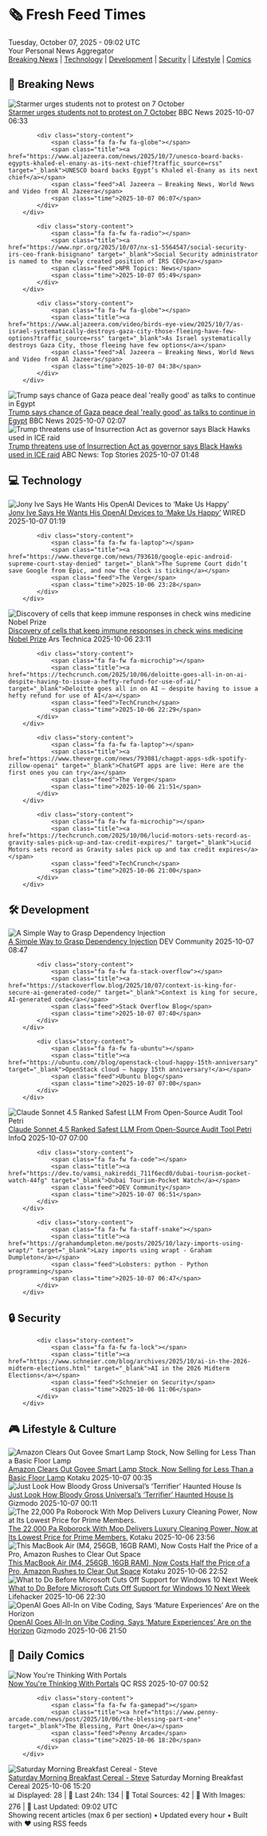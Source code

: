 <!-- Processing 54 RSS feeds at 2025-10-07 09:01:51 UTC -->
<!-- Processing: XKCD -->
<!-- Processing: Penny Arcade -->
<!-- Processing: Poorly Drawn Lines -->
<!-- Processing: Garfield -->
<!-- Processing: Questionable Content -->
<!-- Processing: Girl Genius -->
<!-- Processing: Dinosaur Comics -->
<!-- Processing: CNN Top Stories -->
<!-- Processing: NPR News -->
<!-- Processing: Reuters Top News -->
<!-- Processing: Associated Press Breaking -->
<!-- Processing: ABC News Breaking -->
<!-- Processing: NBC News Breaking -->
<!-- Processing: TechCrunch -->
<!-- Processing: Slashdot -->
<!-- Processing: Dev.to -->
<!-- Processing: StackOverflow Blog -->
<!-- Processing: It's FOSS -->
<!-- Processing: OMG! Ubuntu -->
<!-- Processing: DistroWatch -->
<!-- Processing: Linux.com -->
<!-- Processing: Red Hat Blog -->
<!-- Processing: Ubuntu Blog -->
<!-- Processing: InfoQ -->
<!-- Processing: DZone -->
<!-- Processing: Martin Fowler -->
<!-- Processing: The Pragmatic Engineer -->
<!-- Processing: Lifehacker -->
<!-- Processing: Kotaku -->
<!-- Generated 3 new posts out of 29 feeds processed -->
<div class="newspaper-header">
    <h1 class="newspaper-title">🗞️ Fresh Feed Times</h1>
    <div class="newspaper-date">Tuesday, October 07, 2025 - 09:02 UTC</div>
    <div class="newspaper-subtitle">Your Personal News Aggregator</div>
</div>

<div class="newspaper-nav">
    <a href="#breaking">Breaking News</a> |
    <a href="#tech">Technology</a> |
    <a href="#dev">Development</a> |
    <a href="#security">Security</a> |
    <a href="#lifestyle">Lifestyle</a> |
    <a href="#webcomics">Comics</a>
</div>

<div class="news-section breaking-news" id="breaking">
<h2 class="section-header">🚨 Breaking News</h2>
<div class="stories-container">
<div class="story">
            <img src="https://ichef.bbci.co.uk/ace/standard/240/cpsprodpb/2d63/live/3a892d20-a313-11f0-92db-77261a15b9d2.jpg" alt="Starmer urges students not to protest on 7 October" class="story-image" loading="lazy" onerror="this.style.display='none'">
            <div class="story-content">
                <span class="fa fa-fw fa-flag"></span>
                <span class="title"><a href="https://www.bbc.com/news/articles/c1wgx5v90vyo?at_medium=RSS&at_campaign=rss" target="_blank">Starmer urges students not to protest on 7 October</a></span>
                <span class="feed">BBC News</span>
                <span class="time">2025-10-07 06:33</span>
            </div>
        </div>
<div class="story">
            
            <div class="story-content">
                <span class="fa fa-fw fa-globe"></span>
                <span class="title"><a href="https://www.aljazeera.com/news/2025/10/7/unesco-board-backs-egypts-khaled-el-enany-as-its-next-chief?traffic_source=rss" target="_blank">UNESCO board backs Egypt’s Khaled el-Enany as its next chief</a></span>
                <span class="feed">Al Jazeera – Breaking News, World News and Video from Al Jazeera</span>
                <span class="time">2025-10-07 06:07</span>
            </div>
        </div>
<div class="story">
            
            <div class="story-content">
                <span class="fa fa-fw fa-radio"></span>
                <span class="title"><a href="https://www.npr.org/2025/10/07/nx-s1-5564547/social-security-irs-ceo-frank-bisignano" target="_blank">Social Security administrator is named to the newly created position of IRS CEO</a></span>
                <span class="feed">NPR Topics: News</span>
                <span class="time">2025-10-07 05:49</span>
            </div>
        </div>
<div class="story">
            
            <div class="story-content">
                <span class="fa fa-fw fa-globe"></span>
                <span class="title"><a href="https://www.aljazeera.com/video/birds-eye-view/2025/10/7/as-israel-systematically-destroys-gaza-city-those-fleeing-have-few-options?traffic_source=rss" target="_blank">As Israel systematically destroys Gaza City, those fleeing have few options</a></span>
                <span class="feed">Al Jazeera – Breaking News, World News and Video from Al Jazeera</span>
                <span class="time">2025-10-07 04:38</span>
            </div>
        </div>
<div class="story">
            <img src="https://ichef.bbci.co.uk/ace/standard/240/cpsprodpb/9e99/live/02c2b3f0-a324-11f0-92db-77261a15b9d2.jpg" alt="Trump says chance of Gaza peace deal &#x27;really good&#x27; as talks to continue in Egypt" class="story-image" loading="lazy" onerror="this.style.display='none'">
            <div class="story-content">
                <span class="fa fa-fw fa-earth-americas"></span>
                <span class="title"><a href="https://www.bbc.com/news/articles/c708l7vgwywo?at_medium=RSS&at_campaign=rss" target="_blank">Trump says chance of Gaza peace deal &#x27;really good&#x27; as talks to continue in Egypt</a></span>
                <span class="feed">BBC News</span>
                <span class="time">2025-10-07 02:07</span>
            </div>
        </div>
<div class="story">
            <img src="https://s.abcnews.com/images/US/chicago-2-gty-gmh-251006_1759761869543_hpMain_4x3t_384.jpg" alt="Trump threatens use of Insurrection Act as governor says Black Hawks used in ICE raid" class="story-image" loading="lazy" onerror="this.style.display='none'">
            <div class="story-content">
                <span class="fa fa-fw fa-tv"></span>
                <span class="title"><a href="https://abcnews.go.com/US/illinois-files-lawsuit-block-deployment-national-guard/story?id=126253079" target="_blank">Trump threatens use of Insurrection Act as governor says Black Hawks used in ICE raid</a></span>
                <span class="feed">ABC News: Top Stories</span>
                <span class="time">2025-10-07 01:48</span>
            </div>
        </div>
</div>
</div>
<div class="news-section tech-news" id="tech">
<h2 class="section-header">💻 Technology</h2>
<div class="stories-container">
<div class="story">
            <img src="https://media.wired.com/photos/68e408a2089e9a406fb333fb/master/pass/gear-jony-ive-openai-AP25141660380307.jpg" alt="Jony Ive Says He Wants His OpenAI Devices to ‘Make Us Happy’" class="story-image" loading="lazy" onerror="this.style.display='none'">
            <div class="story-content">
                <span class="fa fa-fw fa-bolt"></span>
                <span class="title"><a href="https://www.wired.com/story/sam-altman-and-jony-ives-ai-device-dev-day/" target="_blank">Jony Ive Says He Wants His OpenAI Devices to ‘Make Us Happy’</a></span>
                <span class="feed">WIRED</span>
                <span class="time">2025-10-07 01:19</span>
            </div>
        </div>
<div class="story">
            
            <div class="story-content">
                <span class="fa fa-fw fa-laptop"></span>
                <span class="title"><a href="https://www.theverge.com/news/793610/google-epic-android-supreme-court-stay-denied" target="_blank">The Supreme Court didn’t save Google from Epic, and now the clock is ticking</a></span>
                <span class="feed">The Verge</span>
                <span class="time">2025-10-06 23:28</span>
            </div>
        </div>
<div class="story">
            <img src="https://cdn.arstechnica.net/wp-content/uploads/2025/10/GettyImages-2239175375-500x500.jpg" alt="Discovery of cells that keep immune responses in check wins medicine Nobel Prize" class="story-image" loading="lazy" onerror="this.style.display='none'">
            <div class="story-content">
                <span class="fa fa-fw fa-cog"></span>
                <span class="title"><a href="https://arstechnica.com/health/2025/10/discovery-of-cells-that-keep-immune-responses-in-check-wins-medicine-nobel-prize/" target="_blank">Discovery of cells that keep immune responses in check wins medicine Nobel Prize</a></span>
                <span class="feed">Ars Technica</span>
                <span class="time">2025-10-06 23:11</span>
            </div>
        </div>
<div class="story">
            
            <div class="story-content">
                <span class="fa fa-fw fa-microchip"></span>
                <span class="title"><a href="https://techcrunch.com/2025/10/06/deloitte-goes-all-in-on-ai-despite-having-to-issue-a-hefty-refund-for-use-of-ai/" target="_blank">Deloitte goes all in on AI — despite having to issue a hefty refund for use of AI</a></span>
                <span class="feed">TechCrunch</span>
                <span class="time">2025-10-06 22:29</span>
            </div>
        </div>
<div class="story">
            
            <div class="story-content">
                <span class="fa fa-fw fa-laptop"></span>
                <span class="title"><a href="https://www.theverge.com/news/793081/chagpt-apps-sdk-spotify-zillow-openai" target="_blank">ChatGPT apps are live: Here are the first ones you can try</a></span>
                <span class="feed">The Verge</span>
                <span class="time">2025-10-06 21:51</span>
            </div>
        </div>
<div class="story">
            
            <div class="story-content">
                <span class="fa fa-fw fa-microchip"></span>
                <span class="title"><a href="https://techcrunch.com/2025/10/06/lucid-motors-sets-record-as-gravity-sales-pick-up-and-tax-credit-expires/" target="_blank">Lucid Motors sets record as Gravity sales pick up and tax credit expires</a></span>
                <span class="feed">TechCrunch</span>
                <span class="time">2025-10-06 21:00</span>
            </div>
        </div>
</div>
</div>
<div class="news-section dev-news" id="dev">
<h2 class="section-header">🛠️ Development</h2>
<div class="stories-container">
<div class="story">
            <img src="https://media2.dev.to/dynamic/image/width=800%2Cheight=%2Cfit=scale-down%2Cgravity=auto%2Cformat=auto/https%3A%2F%2Fdev-to-uploads.s3.amazonaws.com%2Fuploads%2Farticles%2Fyibye2llvo03zrdpos3m.png" alt="A Simple Way to Grasp Dependency Injection" class="story-image" loading="lazy" onerror="this.style.display='none'">
            <div class="story-content">
                <span class="fa fa-fw fa-code"></span>
                <span class="title"><a href="https://dev.to/duskoperic/a-simple-way-to-grasp-dependency-injection-41ef" target="_blank">A Simple Way to Grasp Dependency Injection</a></span>
                <span class="feed">DEV Community</span>
                <span class="time">2025-10-07 08:47</span>
            </div>
        </div>
<div class="story">
            
            <div class="story-content">
                <span class="fa fa-fw fa-stack-overflow"></span>
                <span class="title"><a href="https://stackoverflow.blog/2025/10/07/context-is-king-for-secure-ai-generated-code/" target="_blank">Context is king for secure, AI-generated code</a></span>
                <span class="feed">Stack Overflow Blog</span>
                <span class="time">2025-10-07 07:40</span>
            </div>
        </div>
<div class="story">
            
            <div class="story-content">
                <span class="fa fa-fw fa-ubuntu"></span>
                <span class="title"><a href="https://ubuntu.com//blog/openstack-cloud-happy-15th-anniversary" target="_blank">OpenStack cloud – happy 15th anniversary!</a></span>
                <span class="feed">Ubuntu blog</span>
                <span class="time">2025-10-07 07:00</span>
            </div>
        </div>
<div class="story">
            <img src="https://res.infoq.com/news/2025/10/petri-llm-safety/en/headerimage/generatedHeaderImage-1759795480559.jpg" alt="Claude Sonnet 4.5 Ranked Safest LLM From Open-Source Audit Tool Petri" class="story-image" loading="lazy" onerror="this.style.display='none'">
            <div class="story-content">
                <span class="fa fa-fw fa-info-circle"></span>
                <span class="title"><a href="https://www.infoq.com/news/2025/10/petri-llm-safety/?utm_campaign=infoq_content&utm_source=infoq&utm_medium=feed&utm_term=global" target="_blank">Claude Sonnet 4.5 Ranked Safest LLM From Open-Source Audit Tool Petri</a></span>
                <span class="feed">InfoQ</span>
                <span class="time">2025-10-07 07:00</span>
            </div>
        </div>
<div class="story">
            
            <div class="story-content">
                <span class="fa fa-fw fa-code"></span>
                <span class="title"><a href="https://dev.to/vamsi_nakireddi_711f6ecd0/dubai-tourism-pocket-watch-44fg" target="_blank">Dubai Tourism-Pocket Watch</a></span>
                <span class="feed">DEV Community</span>
                <span class="time">2025-10-07 06:51</span>
            </div>
        </div>
<div class="story">
            
            <div class="story-content">
                <span class="fa fa-fw fa-staff-snake"></span>
                <span class="title"><a href="https://grahamdumpleton.me/posts/2025/10/lazy-imports-using-wrapt/" target="_blank">Lazy imports using wrapt - Graham Dumpleton</a></span>
                <span class="feed">Lobsters: python - Python programming</span>
                <span class="time">2025-10-07 06:47</span>
            </div>
        </div>
</div>
</div>
<div class="news-section security-news" id="security">
<h2 class="section-header">🔒 Security</h2>
<div class="stories-container">
<div class="story">
            
            <div class="story-content">
                <span class="fa fa-fw fa-lock"></span>
                <span class="title"><a href="https://www.schneier.com/blog/archives/2025/10/ai-in-the-2026-midterm-elections.html" target="_blank">AI in the 2026 Midterm Elections</a></span>
                <span class="feed">Schneier on Security</span>
                <span class="time">2025-10-06 11:06</span>
            </div>
        </div>
</div>
</div>
<div class="news-section lifestyle-news" id="lifestyle">
<h2 class="section-header">🎮 Lifestyle & Culture</h2>
<div class="stories-container">
<div class="story">
            <img src="https://kotaku.com/app/uploads/2025/10/govee-floor-lamp-smart.jpg" alt="Amazon Clears Out Govee Smart Lamp Stock, Now Selling for Less Than a Basic Floor Lamp" class="story-image" loading="lazy" onerror="this.style.display='none'">
            <div class="story-content">
                <span class="fa fa-fw fa-gamepad"></span>
                <span class="title"><a href="https://kotaku.com/amazon-clears-out-govee-smart-lamp-stock-now-selling-for-less-than-a-basic-floor-lamp-2000632160" target="_blank">Amazon Clears Out Govee Smart Lamp Stock, Now Selling for Less Than a Basic Floor Lamp</a></span>
                <span class="feed">Kotaku</span>
                <span class="time">2025-10-07 00:35</span>
            </div>
        </div>
<div class="story">
            <img src="https://gizmodo.com/app/uploads/2025/10/terrifier-horror-nights-instagram-1280x853.jpg" alt="Just Look How Bloody Gross Universal’s ‘Terrifier’ Haunted House Is" class="story-image" loading="lazy" onerror="this.style.display='none'">
            <div class="story-content">
                <span class="fa fa-fw fa-computer"></span>
                <span class="title"><a href="https://gizmodo.com/just-look-how-bloody-gross-universals-terrifier-haunted-house-is-2000668471" target="_blank">Just Look How Bloody Gross Universal’s ‘Terrifier’ Haunted House Is</a></span>
                <span class="feed">Gizmodo</span>
                <span class="time">2025-10-07 00:11</span>
            </div>
        </div>
<div class="story">
            <img src="https://kotaku.com/app/uploads/2025/10/roborock-saros-10r-mop.jpg" alt="The 22,000 Pa Roborock With Mop Delivers Luxury Cleaning Power, Now at Its Lowest Price for Prime Members." class="story-image" loading="lazy" onerror="this.style.display='none'">
            <div class="story-content">
                <span class="fa fa-fw fa-gamepad"></span>
                <span class="title"><a href="https://kotaku.com/the-22000-pa-roborock-with-mop-delivers-luxury-cleaning-power-now-at-its-lowest-price-for-prime-members-2000632151" target="_blank">The 22,000 Pa Roborock With Mop Delivers Luxury Cleaning Power, Now at Its Lowest Price for Prime Members.</a></span>
                <span class="feed">Kotaku</span>
                <span class="time">2025-10-06 23:56</span>
            </div>
        </div>
<div class="story">
            <img src="https://kotaku.com/app/uploads/2025/09/Apple-2025-MacBook-Air-13-inch-Laptop-with-M4-chip.jpg" alt="This MacBook Air (M4, 256GB, 16GB RAM), Now Costs Half the Price of a Pro, Amazon Rushes to Clear Out Space" class="story-image" loading="lazy" onerror="this.style.display='none'">
            <div class="story-content">
                <span class="fa fa-fw fa-gamepad"></span>
                <span class="title"><a href="https://kotaku.com/this-macbook-air-m4-256gb-16gb-ram-now-costs-half-the-price-of-a-pro-amazon-rushes-to-clear-out-space-2000632140" target="_blank">This MacBook Air (M4, 256GB, 16GB RAM), Now Costs Half the Price of a Pro, Amazon Rushes to Clear Out Space</a></span>
                <span class="feed">Kotaku</span>
                <span class="time">2025-10-06 22:52</span>
            </div>
        </div>
<div class="story">
            <img src="https://lifehacker.com/imagery/articles/01JYKW5CHJ5W0VMC8STAYW46FR/hero-image.png" alt="What to Do Before Microsoft Cuts Off Support for Windows 10 Next Week" class="story-image" loading="lazy" onerror="this.style.display='none'">
            <div class="story-content">
                <span class="fa fa-fw fa-life-ring"></span>
                <span class="title"><a href="https://lifehacker.com/tech/extra-year-windows-10-security-updates?utm_medium=RSS" target="_blank">What to Do Before Microsoft Cuts Off Support for Windows 10 Next Week</a></span>
                <span class="feed">Lifehacker</span>
                <span class="time">2025-10-06 22:30</span>
            </div>
        </div>
<div class="story">
            <img src="https://gizmodo.com/app/uploads/2025/10/GettyImages-2236544077-1280x853.jpg" alt="OpenAI Goes All-In on Vibe Coding, Says ‘Mature Experiences’ Are on the Horizon" class="story-image" loading="lazy" onerror="this.style.display='none'">
            <div class="story-content">
                <span class="fa fa-fw fa-computer"></span>
                <span class="title"><a href="https://gizmodo.com/openai-goes-all-in-on-vibe-coding-says-mature-experiences-are-on-the-horizon-2000668253" target="_blank">OpenAI Goes All-In on Vibe Coding, Says ‘Mature Experiences’ Are on the Horizon</a></span>
                <span class="feed">Gizmodo</span>
                <span class="time">2025-10-06 21:50</span>
            </div>
        </div>
</div>
</div>
<div class="news-section webcomics-section" id="webcomics">
<h2 class="section-header">🎨 Daily Comics</h2>
<div class="stories-container">
<div class="story">
            <img src="http://www.questionablecontent.net/comics/5673.png" alt="Now You&#x27;re Thinking With Portals" class="story-image" loading="lazy" onerror="this.style.display='none'">
            <div class="story-content">
                <span class="fa fa-fw fa-music"></span>
                <span class="title"><a href="http://questionablecontent.net/view.php?comic=5673" target="_blank">Now You&#x27;re Thinking With Portals</a></span>
                <span class="feed">QC RSS</span>
                <span class="time">2025-10-07 00:52</span>
            </div>
        </div>
<div class="story">
            
            <div class="story-content">
                <span class="fa fa-fw fa-gamepad"></span>
                <span class="title"><a href="https://www.penny-arcade.com/news/post/2025/10/06/the-blessing-part-one" target="_blank">The Blessing, Part One</a></span>
                <span class="feed">Penny Arcade</span>
                <span class="time">2025-10-06 18:20</span>
            </div>
        </div>
<div class="story">
            <img src="https://www.smbc-comics.com/comics/1759640174-20251006.png" alt="Saturday Morning Breakfast Cereal - Steve" class="story-image" loading="lazy" onerror="this.style.display='none'">
            <div class="story-content">
                <span class="fa fa-fw fa-smile"></span>
                <span class="title"><a href="https://www.smbc-comics.com/comic/steve" target="_blank">Saturday Morning Breakfast Cereal - Steve</a></span>
                <span class="feed">Saturday Morning Breakfast Cereal</span>
                <span class="time">2025-10-06 15:20</span>
            </div>
        </div>
</div>
</div>

<div class="newspaper-footer">
    <div class="stats">
        📊 Displayed: 28 | 📅 Last 24h: 134 | 📡 Total Sources: 42 | 📸 With Images: 276 |
        🔄 Last Updated: 09:02 UTC
    </div>
    <div class="footer-note">
        Showing recent articles (max 6 per section) • Updated every hour • Built with ❤️ using RSS feeds
    </div>
</div>
